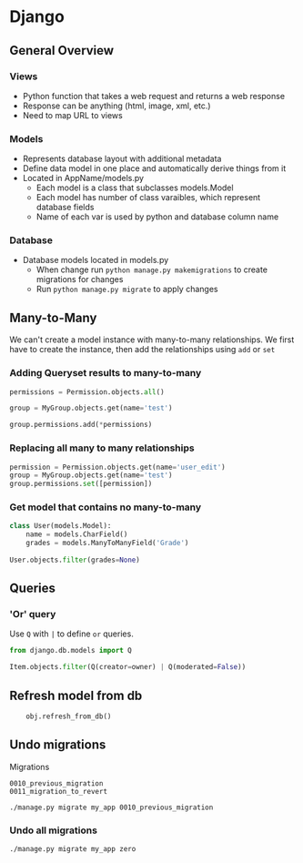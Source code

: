 # Django

## General Overview

### Views

- Python function that takes a web request and returns a web response
- Response can be anything (html, image, xml, etc.)
- Need to map URL to views

### Models

- Represents database layout with additional metadata
- Define data model in one place and automatically derive things from it
- Located in AppName/models.py
    - Each model is a class that subclasses models.Model
    - Each model has number of class varaibles, which represent database fields
    - Name of each var is used by python and database column name


### Database

- Database models located in models.py
    - When change run `python manage.py makemigrations` to create migrations for changes
    - Run `python manage.py migrate` to apply changes

## Many-to-Many
We can't create a model instance with many-to-many relationships. We first have to create the instance, then add the relationships using `add` or `set`

### Adding Queryset results to many-to-many
```python
permissions = Permission.objects.all()

group = MyGroup.objects.get(name='test')

group.permissions.add(*permissions)
```

### Replacing all many to many relationships
```python
permission = Permission.objects.get(name='user_edit')
group = MyGroup.objects.get(name='test')
group.permissions.set([permission])
```
### Get model that contains no many-to-many
```python
class User(models.Model):
    name = models.CharField()
    grades = models.ManyToManyField('Grade')
    
User.objects.filter(grades=None)
```

## Queries
### 'Or' query
Use `Q` with `|` to define `or` queries.
```python
from django.db.models import Q

Item.objects.filter(Q(creator=owner) | Q(moderated=False))
```

## Refresh model from db
```python
    obj.refresh_from_db()
```

## Undo migrations

Migrations
```
0010_previous_migration
0011_migration_to_revert
```
`./manage.py migrate my_app 0010_previous_migration` 

### Undo all migrations

`./manage.py migrate my_app zero`
